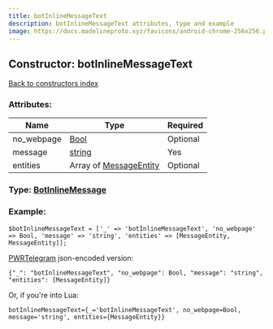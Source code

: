 ```yaml
---
title: botInlineMessageText
description: botInlineMessageText attributes, type and example
image: https://docs.madelineproto.xyz/favicons/android-chrome-256x256.png
---
```

## Constructor: botInlineMessageText  
[Back to constructors index](index.md)



### Attributes:

| Name     |    Type       | Required |
|----------|---------------|----------|
|no\_webpage|[Bool](../types/Bool.md) | Optional|
|message|[string](../types/string.md) | Yes|
|entities|Array of [MessageEntity](../types/MessageEntity.md) | Optional|



### Type: [BotInlineMessage](../types/BotInlineMessage.md)


### Example:

```
$botInlineMessageText = ['_' => 'botInlineMessageText', 'no_webpage' => Bool, 'message' => 'string', 'entities' => [MessageEntity, MessageEntity]];
```  

[PWRTelegram](https://pwrtelegram.xyz) json-encoded version:

```
{"_": "botInlineMessageText", "no_webpage": Bool, "message": "string", "entities": [MessageEntity]}
```


Or, if you're into Lua:  


```
botInlineMessageText={_='botInlineMessageText', no_webpage=Bool, message='string', entities={MessageEntity}}

```


